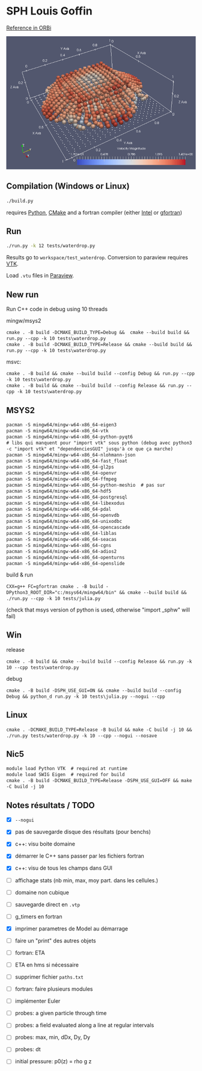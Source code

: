 # SPH Louis Goffin

[Reference in ORBi](http://orbi.ulg.ac.be/handle/2268/156166)

![Screenshot](doc/screenshot.png)

## Compilation (Windows or Linux)

```bash
./build.py
```
requires [Python](https://www.python.org/), [CMake](https://cmake.org/) and a fortran compiler (either [Intel](https://software.intel.com/en-us/fortran-compilers) or [gfortran](https://gcc.gnu.org/fortran/))

## Run

```bash
./run.py -k 12 tests/waterdrop.py
```
Results go to `workspace/test_waterdrop`. Conversion to paraview requires [VTK](http://www.vtk.org/).

Load `.vtu` files in [Paraview](http://www.paraview.org/).


## New run

Run C++ code in debug using 10 threads

mingw/msys2 
```
cmake . -B build -DCMAKE_BUILD_TYPE=Debug &&  cmake --build build && run.py --cpp -k 10 tests\waterdrop.py
cmake . -B build -DCMAKE_BUILD_TYPE=Release && cmake --build build && run.py --cpp -k 10 tests\waterdrop.py
```
msvc:
```
cmake . -B build && cmake --build build --config Debug && run.py --cpp -k 10 tests\waterdrop.py
cmake . -B build && cmake --build build --config Release && run.py --cpp -k 10 tests\waterdrop.py
```



## MSYS2

```
pacman -S mingw64/mingw-w64-x86_64-eigen3
pacman -S mingw64/mingw-w64-x86_64-vtk
pacman -S mingw64/mingw-w64-x86_64-python-pyqt6
# libs qui manquent pour "import vtk" sous python (debug avec python3 -c "import vtk" et "dependenciesGUI" jusqu'à ce que ça marche)
pacman -S mingw64/mingw-w64-x86_64-nlohmann-json
pacman -S mingw64/mingw-w64-x86_64-fast_float
pacman -S mingw64/mingw-w64-x86_64-gl2ps
pacman -S mingw64/mingw-w64-x86_64-openvr
pacman -S mingw64/mingw-w64-x86_64-ffmpeg
pacman -S mingw64/mingw-w64-x86_64-python-meshio  # pas sur
pacman -S mingw64/mingw-w64-x86_64-hdf5
pacman -S mingw64/mingw-w64-x86_64-postgresql
pacman -S mingw64/mingw-w64-x86_64-libexodus
pacman -S mingw64/mingw-w64-x86_64-pdal
pacman -S mingw64/mingw-w64-x86_64-openvdb
pacman -S mingw64/mingw-w64-x86_64-unixodbc
pacman -S mingw64/mingw-w64-x86_64-opencascade
pacman -S mingw64/mingw-w64-x86_64-liblas
pacman -S mingw64/mingw-w64-x86_64-seacas
pacman -S mingw64/mingw-w64-x86_64-cgns
pacman -S mingw64/mingw-w64-x86_64-adios2
pacman -S mingw64/mingw-w64-x86_64-openturns
pacman -S mingw64/mingw-w64-x86_64-openslide
```
build & run 
```
CXX=g++ FC=gfortran cmake . -B build -DPython3_ROOT_DIR="c:/msys64/mingw64/bin" && cmake --build build && ./run.py --cpp -k 10 tests/julia.py
```
(check that msys version of python is used, otherwise "import _sphw" will fail)

## Win

release
```
cmake . -B build && cmake --build build --config Release && run.py -k 10 --cpp tests\waterdrop.py
```

debug
```
cmake . -B build -DSPH_USE_GUI=ON && cmake --build build --config Debug && python_d run.py -k 10 tests\julia.py --nogui --cpp
```

## Linux

```
cmake . -DCMAKE_BUILD_TYPE=Release -B build && make -C build -j 10 && ./run.py tests/waterdrop.py -k 10 --cpp --nogui --nosave
```

## Nic5

```
module load Python VTK  # required at runtime
module load SWIG Eigen  # required for build
cmake . -B build -DCMAKE_BUILD_TYPE=Release -DSPH_USE_GUI=OFF && make -C build -j 10
```


## Notes résultats / TODO


  - [x] `--nogui`
  - [x] pas de sauvegarde disque des résultats (pour benchs)
  - [x] c++: visu boite domaine
  - [x] démarrer le C++ sans passer par les fichiers fortran
  - [x] c++: visu de tous les champs dans GUI
  - [ ] affichage stats (nb min, max, moy part. dans les cellules.)
  - [ ] domaine non cubique 
  - [ ] sauvegarde direct en `.vtp`
  - [ ] g_timers en fortran
  - [x] imprimer parametres de Model au démarrage
  - [ ] faire un "print" des autres objets
  - [ ] fortran: ETA
  - [ ] ETA en hms si nécessaire
  - [ ] supprimer fichier `paths.txt`
  - [ ] fortran: faire plusieurs modules
  - [ ] implémenter Euler
  - [ ] probes: a given particle through time
  - [ ] probes: a field evaluated along a line at regular intervals
  - [ ] probes: max, min, dDx, Dy, Dy
  - [ ] probes: dt
  - [ ] initial pressure: p0(z) = rho g z

